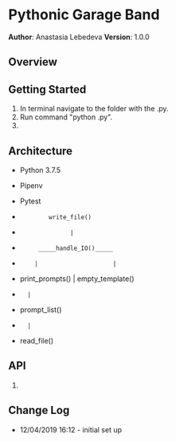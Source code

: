 # Pythonic Garage Band

**Author**: Anastasia Lebedeva
**Version**: 1.0.0

## Overview



## Getting Started
1. In terminal navigate to the folder with the .py.
2. Run command "python .py".
3.

## Architecture
* Python 3.7.5
* Pipenv
* Pytest

*             write_file()
*                   |
*          _____handle_IO()_____
*         |                     |
*   print_prompts()     |     empty_template()
*       |
*   prompt_list()
*       |
*   read_file()


## API
1.

## Change Log

* 12/04/2019 16:12 - initial set up
